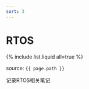 ```yaml
---
sort: 3
---
```


# RTOS

{% include list.liquid all=true %}

source: `{{ page.path }}`

记录RTOS相关笔记

